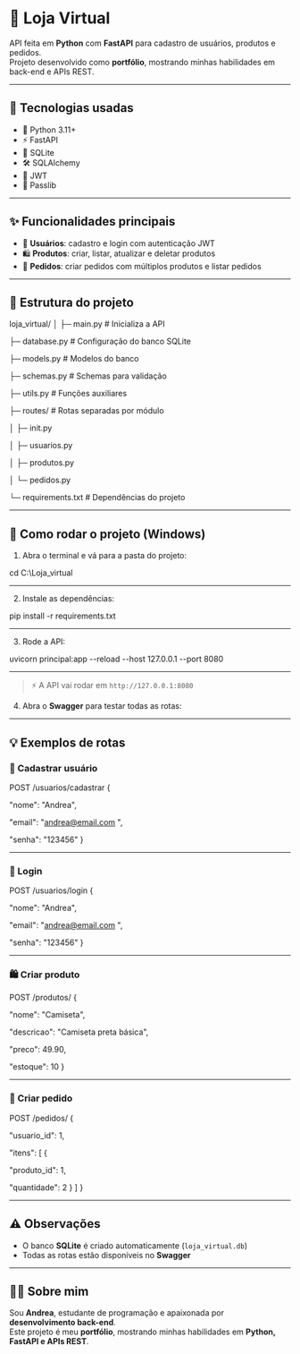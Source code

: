 # 🛒 Loja Virtual 

API feita em **Python** com **FastAPI** para cadastro de usuários, produtos e pedidos.  
Projeto desenvolvido como **portfólio**, mostrando minhas habilidades em back-end e APIs REST.

---

## 🚀 Tecnologias usadas

- 🐍 Python 3.11+  
- ⚡ FastAPI  
- 💾 SQLite  
- 🛠 SQLAlchemy  
- 🔑 JWT  
- 🔐 Passlib

---

## ✨ Funcionalidades principais

- 👤 **Usuários**: cadastro e login com autenticação JWT  
- 🛍 **Produtos**: criar, listar, atualizar e deletar produtos  
- 🧾 **Pedidos**: criar pedidos com múltiplos produtos e listar pedidos  

---

## 📂 Estrutura do projeto

loja_virtual/
│
├─ main.py # Inicializa a API

├─ database.py # Configuração do banco SQLite

├─ models.py # Modelos do banco

├─ schemas.py # Schemas para validação

├─ utils.py # Funções auxiliares

├─ routes/ # Rotas separadas por módulo

│ ├─ init.py

│ ├─ usuarios.py

│ ├─ produtos.py

│ └─ pedidos.py

└─ requirements.txt # Dependências do projeto

---

## 🏁 Como rodar o projeto (Windows)

1. Abra o terminal e vá para a pasta do projeto:

 cd C:\Loja_virtual

---

2. Instale as dependências:

 pip install -r requirements.txt

---

3. Rode a API:

uvicorn principal:app --reload --host 127.0.0.1 --port 8080


---

> ⚡ A API vai rodar em `http://127.0.0.1:8080`

4. Abra o **Swagger** para testar todas as rotas:

---

## 💡 Exemplos de rotas

### 👤 Cadastrar usuário

POST /usuarios/cadastrar
{

"nome": "Andrea",

"email": "andrea@email.com
",

"senha": "123456"
}

---

### 🔑 Login

POST /usuarios/login
{

"nome": "Andrea",

"email": "andrea@email.com
",

"senha": "123456"
}

---

### 🛍 Criar produto

POST /produtos/
{

"nome": "Camiseta",

"descricao": "Camiseta preta básica",

"preco": 49.90,

"estoque": 10
}

---

### 🧾 Criar pedido

POST /pedidos/
{

"usuario_id": 1,

"itens": [
{

"produto_id": 1,

"quantidade": 2
}
]
}

---

## ⚠️ Observações

- O banco **SQLite** é criado automaticamente (`loja_virtual.db`)  
- Todas as rotas estão disponíveis no **Swagger**  

---

## 👩‍💻 Sobre mim

Sou **Andrea**, estudante de programação e apaixonada por **desenvolvimento back-end**.  
Este projeto é meu **portfólio**, mostrando minhas habilidades em **Python, FastAPI e APIs REST**.


